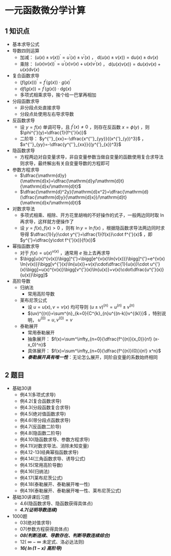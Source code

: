 # 一元函数微分学计算

## 1 知识点

* 基本求导公式
* 导数四则运算
  * 加减： $(u(x)\pm v(x))^{'}=u^{'}(x)\pm v^{'}(x)$ ， $\mathrm{d}(u(x)\pm v(x))=\mathrm{d}u(x)\pm\mathrm{d}v(x)$
  * 乘除： $(u(x)v(x))^{'}=u^{'}(x)v(x)+u(x)v^{'}(x)$ ， $\mathrm{d}(u(x)v(x))=\mathrm{d}u(x)v(x)+u(x)\mathrm{d}v(x)$
* 复合函数求导
  * $(f(g(x)))^{'}=f^{'}(g(x))\cdot g(x)^{'}$
  * $\mathrm{d}f(g(x))=f^{'}(g(x))\cdot\mathrm{d}g(x)$
  * 多项式相乘求导，挨个给一巴掌再相加
* 分段函数求导
  * 非分段点处直接求导
  * 分段点处使用左右导求导数
* 反函数求导
  * 设 $y=f(x)$ 单调可导，且 $f^{'}(x)\neq0$ ，则存在反函数 $x=\phi(y)$ ，则 $\phi^{'}(y)=\dfrac{1}{f^{'}(x)}$
  * 二阶导： $y^{''}_{xx}=-\dfrac{x^{''}_{yy}}{(x^{'}_{y})^3}$ ， $x^{''}_{yy}=-\dfrac{y^{''}_{xx}}{(y^{'}_{x})^3}$
* 隐函数求导
  * 方程两边对自变量求导，非自变量参数当做自变量的函数使用复合求导法则求导，最终解出有关自变量导数的方程即可
* 参数方程求导
  * $\dfrac{\mathrm{d}y}{\mathrm{d}x}=\dfrac{\mathrm{d}y/\mathrm{d}t}{\mathrm{d}x/\mathrm{d}t}$
  * $\dfrac{\mathrm{d}^2y}{\mathrm{d}x^2}=\dfrac{\mathrm{d}(\dfrac{\mathrm{d}y}{\mathrm{d}x})/\mathrm{d}t}{\mathrm{d}x/\mathrm{d}t}$
* 对数求导法
  * 多项式相乘、相除、开方花里胡哨的不好操作的式子，一般两边同时取  $\ln$  再求导，这样就方便操作了
  * 设 $y=f(x),f(x)>0$ ，则有 $\ln{y}=\ln{f(x)}$ ，根据隐函数求导法两边同时求导得 $\dfrac{1}{y}\cdot y^{'}=\dfrac{1}{f(x)}\cdot f^{'}(x)$ ，即 $y^{'}=\dfrac{y\cdot f^{'}(x)}{f(x)}$
* 幂指函数求导
  * 对于 $f(x)=u(x)^{v(x)}$ ，通常用 $e$ 抬上去再求导
  * $\bigg[u(x)^{v(x)}\bigg]^{'}=\bigg[e^{v(x)\ln{v(x)}}\bigg]^{'}=e^{v(x)\ln{v(x)}}\bigg[v^{'}(x)\ln{u(x)}+v(x)\cdot\dfrac{1}{u(x)}\cdot u^{'}(x)\bigg]=u(x)^{v(x)}\bigg[v^{'}(x)\ln{u(x)}+v(x)\cdot\dfrac{u^{'}(x)}{u(x)}\bigg]$
* 高阶导数
  * 归纳法
    * 常用高阶导数
  * 莱布尼茨公式
    * 设 $u=u(x),v=v(x)$ 均可导则 $(u\pm v)^{(n)}=u^{(n)}\pm v^{(n)}$
    * $(uv)^{(n)}=\sum^{n}_{k=0}{C^{k}_{n}u^{(n-k)}v^{(k)}}$ ，特别说明， $u^{(0)}=u, v^{(0)}=v$
  * 泰勒展开
    * 常用泰勒展开
    * 抽象展开： $f(x)=\sum^\infty_{n=0}{\dfrac{f^{(n)}(x_0)}{n!} (x-x_0)^n}$
    * 具体展开： $f(x)=\sum^\infty_{n=0}{\dfrac{f^{(n)}(0)}{n!} x^n}$
    * ***泰勒展开具有唯一性***：无论怎么展开，同阶自变量的系数始终相同

## 2 题目

* 基础30讲
  * 例4.1(多项式求导)
  * 例4.2(复合函数求导)
  * 例4.3(分段函数复合求导)
  * 例4.5(绝对值函数求导)
  * 例4.6(带分段点函数求导)
  * 例4.7(反函数二阶导)
  * 例4.8(隐函数二阶导)
  * 例4.10(隐函数求导、参数方程求导)
  * 例4.11(对数求导法、消除未知变量)
  * 例4.12-13(经典幂指函数求导)
  * 例4.14(三角函数求导、诱导公式)
  * 例4.15(常用高阶导数)
  * 例4.16(归纳法)
  * 例4.17(莱布尼茨公式)
  * 例4.18(泰勒展开、泰勒展开唯一性)
  * 例4.19(泰勒展开、泰勒展开唯一性、莱布尼茨公式)
* 基础30讲课后习题
  * 4.6(隐函数求导、隐函数获得具体点)
  * ***4.7(证明导数连续)***
* 1000题
  * 03(绝对值求导)
  * 07(参数方程获得具体点)
  * ***08(判断连续、导数存在、判断导数连续综合)***
  * 12( $\infty-\infty$ 未定式、洛必达法则)
  * ***16( $\ln{(1-x)}$ 高阶导)***
